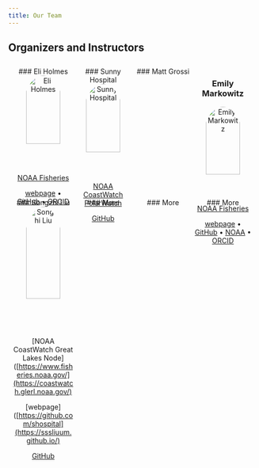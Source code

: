 ```yaml
---
title: Our Team
---
```


<style>
/* container */
.columns-3 {
    width: 100%;
    display:flex;
}
/* columns */
.columns-3 > * {
    width: calc(100% / 3);
}
.columns-4 {
    width: 100%;
    display:flex;
    text-align: center;
    box-sizing: border-box;
    padding: 10px;

}
/* columns */
.columns-4 > * {
    width: calc(100% / 4);
}
</style>

## Organizers and Instructors

<div class="columns-4">

<div>
### Eli Holmes

<img src="images/Eli.png" alt="Eli Holmes" style="width:75%; ; border-radius: 50%;">

<!--
 ![](images/Eli.png){width=75% fig-alt="picture of Eli Holmes"}
-->

[NOAA Fisheries](https://www.fisheries.noaa.gov/)

[webpage](https://eeholmes.github.io/) &#x2022;  [GitHub](https://github.com/eeholmes)  &#x2022; [ORCID](https://orcid.org/0000-0001-9128-8393)
</div>


<div>
### Sunny Hospital
<img src="images/Sunny.jpeg" alt="Sunny Hospital" style="width:75%; ; border-radius: 50%;">


[NOAA CoastWatch PolarWatch](https://polarwatch.noaa.gov/)

[GitHub](https://github.com/shospital) 

</div>

<div>
### Matt Grossi

</div>

<div>

### Emily Markowitz

<img src="images/Em.png" alt="Emily Markowitz" style="width:75%; ; border-radius: 50%;">

[NOAA Fisheries](https://www.fisheries.noaa.gov/)

[webpage](https://emilyhmarkowitz.github.io/emilyhmarkowitz) &#x2022;  [GitHub](https://github.com/EmilyMarkowitz-NOAA) &#x2022; [NOAA](https://www.fisheries.noaa.gov/contact/emily-markowitz) &#x2022; [ORCID](https://orcid.org/0000-0001-5757-4230)

</div>
</div>

<div class="columns-4">

<div>
### Songzhi Liu
<img src="images/songzhi.jpg" alt="Songzhi Liu" style="width:75%; ; border-radius: 50%;">
    
[NOAA CoastWatch Great Lakes Node]([https://www.fisheries.noaa.gov/](https://coastwatch.glerl.noaa.gov/)

[webpage]([https://github.com/shospital](https://sssliuum.github.io/) 

[GitHub](https://github.com/sssliuum) 

</div>

<div>
### More

</div>

<div>
### More

</div>

<div>
### More

</div>
</div>
